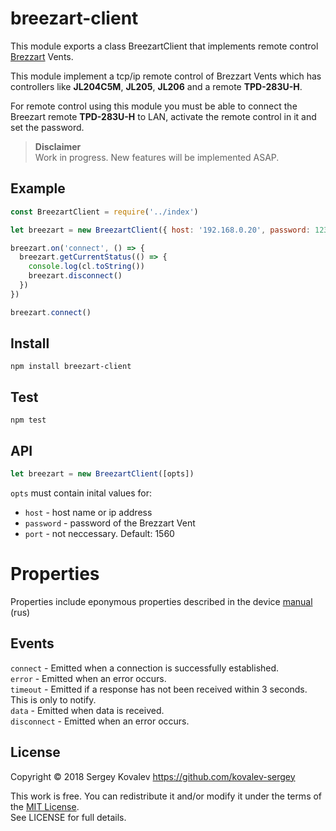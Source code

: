 # breezart-client

This module exports a class BreezartClient that implements remote control [Brezzart](http://breezart.ru/) Vents.

This module implement a tcp/ip remote control of Brezzart Vents which has controllers like **JL204С5M**, **JL205**, **JL206** and a remote **TPD-283U-H**.

For remote control using this module you must be able  to connect the Breezart remote **TPD-283U-H** to LAN, activate the remote control in it and set the password.

> **Disclaimer**\
> Work in progress. New features will be implemented ASAP.

## Example
```js
const BreezartClient = require('../index')

let breezart = new BreezartClient({ host: '192.168.0.20', password: 12345 })

breezart.on('connect', () => {
  breezart.getCurrentStatus(() => {
    console.log(cl.toString())
    breezart.disconnect()
  })
})

breezart.connect()
```

## Install
`npm install breezart-client`

## Test
`npm test`

## API
```js
let breezart = new BreezartClient([opts])
```
`opts` must contain inital values for:
* `host` - host name or ip address
* `password` - password of the Brezzart Vent
* `port` - not neccessary. Default: 1560

# Properties
Properties include eponymous properties described in the device [manual](http://breezart.ru/tech/breezart_smart_home.pdf) (rus)

## Events
`connect` - Emitted when a connection is successfully established.\
`error` - Emitted when an error occurs.  \
`timeout` - Emitted if a response has not been received within 3 seconds. This is only to notify. \
`data` - Emitted when data is received. \
`disconnect` - Emitted when an error occurs.

## License
Copyright © 2018 Sergey Kovalev https://github.com/kovalev-sergey

This work is free. You can redistribute it and/or modify it under the terms of the [MIT License](https://opensource.org/licenses/MIT).\
See LICENSE for full details.
